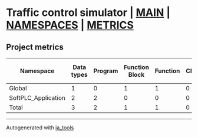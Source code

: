 # Traffic control simulator | [MAIN] | [NAMESPACES] | [METRICS]  

## Project metrics

| Namespace | Data types | Program | Function Block | Function | Class | Lines of code | Maintainable size |
| --------- | ---------- | ------- | -------------- | -------- | ----- | ------------- | ----------------- |
| Global | 1 | 0 | 1 | 1 | 0 | 42 | 75 |  
| SoftPLC_Application | 2 | 2 | 0 | 0 | 0 | 747 | 800 |  
| Total | 3 | 2 | 1 | 1 | 0 | 789 | 875 |  

---
Autogenerated with [ia_tools](https://github.com/tkucic/ia_tools)  

[MAIN]: ../index_st.md
[NAMESPACES]: ../docs/ns/nsList_st.md
[METRICS]: metrics_st.md
